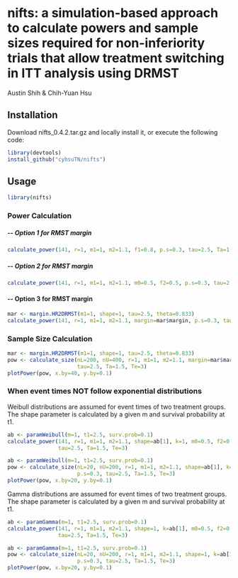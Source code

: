nifts: a simulation-based approach to calculate powers and sample sizes required for non-inferiority trials that allow treatment switching in ITT analysis using DRMST
================
Austin Shih & Chih-Yuan Hsu

## Installation

Download nifts_0.4.2.tar.gz and locally install it, or execute the following code:
``` r
library(devtools)
install_github("cyhsuTN/nifts")
```

## Usage
``` r
library(nifts)
```
### Power Calculation
##### -- Option 1 for RMST margin
``` r
calculate_power(141, r=1, m1=1, m2=1.1, f1=0.8, p.s=0.3, tau=2.5, Ta=1.5, Te=3)
```
##### -- Option 2 for RMST margin
``` r
calculate_power(141, r=1, m1=1, m2=1.1, m0=0.5, f2=0.5, p.s=0.3, tau=2.5, Ta=1.5, Te=3)
```
#### -- Option 3 for RMST margin
``` r
mar <- margin.HR2DRMST(m1=1, shape=1, tau=2.5, theta=0.833)
calculate_power(141, r=1, m1=1, m2=1.1, margin=mar$margin, p.s=0.3, tau=2.5, Ta=1.5, Te=3)
```

### Sample Size Calculation
``` r
mar <- margin.HR2DRMST(m1=1, shape=1, tau=2.5, theta=0.833)
pow <- calculate_size(nL=200, nU=400, r=1, m1=1, m2=1.1, margin=mar$margin, p.s=0.3,
                      tau=2.5, Ta=1.5, Te=3)
plotPower(pow, x.by=40, y.by=0.1)
```

### When event times NOT follow exponential distributions
Weibull distributions are assumed for event times of two treatment groups.
The shape parameter is calculated by a given m and survival probability at t1.
``` r
ab <- paramWeibull(m=1, t1=2.5, surv.prob=0.1)
calculate_power(141, r=1, m1=1, m2=1.1, shape=ab[1], k=1, m0=0.5, f2=0.5, p.s=0.3,
                tau=2.5, Ta=1.5, Te=3)
```

``` r
ab <- paramWeibull(m=1, t1=2.5, surv.prob=0.1)
pow <- calculate_size(nL=20, nU=200, r=1, m1=1, m2=1.1, shape=ab[1], k=1, m0=0.5, f2=0.5,
                      p.s=0.3, tau=2.5, Ta=1.5, Te=3)
plotPower(pow, x.by=20, y.by=0.1)
```

Gamma distributions are assumed for event times of two treatment groups.
The shape parameter is calculated by a given m and survival probability at t1.
``` r
ab <- paramGamma(m=1, t1=2.5, surv.prob=0.1)
calculate_power(141, r=1, m1=1, m2=1.1, shape=1, k=ab[1], m0=0.5, f2=0.5, p.s=0.3,
                tau=2.5, Ta=1.5, Te=3)
```

``` r
ab <- paramGamma(m=1, t1=2.5, surv.prob=0.1)
pow <- calculate_size(nL=20, nU=200, r=1, m1=1, m2=1.1, shape=1, k=ab[1], m0=0.5, f2=0.5,
                      p.s=0.3, tau=2.5, Ta=1.5, Te=3)
plotPower(pow, x.by=20, y.by=0.1)
```

